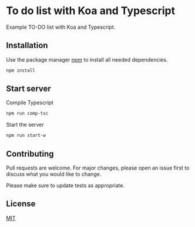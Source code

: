 # To do list with Koa and Typescript

Example TO-DO list with Koa and Typescript.

## Installation

Use the package manager [npm](https://nodejs.org/en/download/) to install all needed dependencies.

```bash
npm install
```

## Start server

Compile Typescript
```bash
npm run comp-tsc
```
Start the server
```bash
npm run start-w
```

## Contributing
Pull requests are welcome. For major changes, please open an issue first to discuss what you would like to change.

Please make sure to update tests as appropriate.

## License
[MIT](https://choosealicense.com/licenses/mit/)